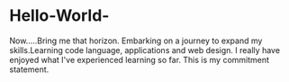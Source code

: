 # Hello-World-
Now.....Bring me that horizon.
Embarking on a journey to expand my skills.Learning code language, applications and web design.
I really have enjoyed what I've experienced learning so far.
This is my commitment statement.
